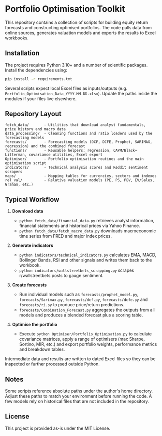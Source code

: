 # Portfolio Optimisation Toolkit

This repository contains a collection of scripts for building equity return forecasts and constructing optimised portfolios. The code pulls data from online sources, generates valuation models and exports the results to Excel workbooks.

## Installation

The project requires Python 3.10+ and a number of scientific packages. Install the dependencies using:

```bash
pip install -r requirements.txt
```

Several scripts expect local Excel files as inputs/outputs (e.g. `Portfolio_Optimisation_Data_YYYY-MM-DD.xlsx`). Update the paths inside the modules if your files live elsewhere.

## Repository Layout

```
fetch_data/       - Utilities that download analyst fundamentals, price history and macro data
data_processing/  - Cleaning functions and ratio loaders used by the forecasting models
forecasts/        - Forecasting models (DCF, DCFE, Prophet, SARIMAX, regression) and the combined forecast
functions/        - Reusable helpers: regression, CAPM/Black–Litterman, covariance utilities, Excel export
Optimiser/        - Portfolio optimisation routines and the main optimisation script
indicators/       - Technical analysis scores and Reddit sentiment scrapers
maps/             - Mapping tables for currencies, sectors and indexes
rel_val/          - Relative valuation models (PE, PS, PBV, EV/Sales, Graham, etc.)
```

## Typical Workflow

1. **Download data**
   - `python fetch_data/financial_data.py` retrieves analyst information, financial statements and historical prices via Yahoo Finance.
   - `python fetch_data/fetch_macro_data.py` downloads macroeconomic time series from FRED and major index prices.

2. **Generate indicators**
   - `python indicators/technical_indicators.py` calculates EMA, MACD, Bollinger Bands, RSI and other signals and writes them back to the workbook.
   - `python indicators/wallstreetbets_scrapping.py` scrapes r/wallstreetbets posts to gauge sentiment.

3. **Create forecasts**
   - Run individual models such as `forecasts/prophet_model.py`, `forecasts/Sarimax.py`, `forecasts/dcf.py`, `forecasts/dcfe.py` and `forecasts/ri.py` to produce price/return predictions.
   - `forecasts/Combination_Forecast.py` aggregates the outputs from all models and produces a blended forecast plus a scoring table.

4. **Optimise the portfolio**
   - Execute `python Optimiser/Portfolio_Optimisation.py` to calculate covariance matrices, apply a range of optimisers (max Sharpe, Sortino, MIR, etc.) and export portfolio weights, performance metrics and breakdown tables.

Intermediate data and results are written to dated Excel files so they can be inspected or further processed outside Python.

## Notes

Some scripts reference absolute paths under the author's home directory. Adjust these paths to match your environment before running the code. A few models rely on historical files that are not included in the repository.

## License

This project is provided as-is under the MIT License.
